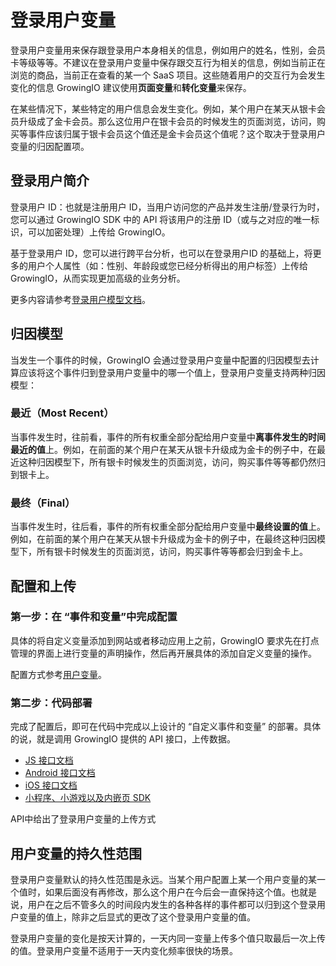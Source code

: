 # 登录用户变量

登录用户变量用来保存跟登录用户本身相关的信息，例如用户的姓名，性别，会员卡等级等等。不建议在登录用户变量中保存跟交互行为相关的信息，例如当前正在浏览的商品，当前正在查看的某一个 SaaS 项目。这些随着用户的交互行为会发生变化的信息 GrowingIO 建议使用**页面变量**和**转化变量**来保存。

在某些情况下，某些特定的用户信息会发生变化。例如，某个用户在某天从银卡会员升级成了金卡会员。那么这位用户在银卡会员的时候发生的页面浏览，访问，购买等事件应该归属于银卡会员这个值还是金卡会员这个值呢？这个取决于登录用户变量的归因配置项。

## 登录用户简介 <a href="#deng-lu-yong-hu-jian-jie" id="deng-lu-yong-hu-jian-jie"></a>

登录用户 ID：也就是注册用户 ID，当用户访问您的产品并发生注册/登录行为时，您可以通过 GrowingIO SDK 中的 API 将该用户的注册 ID（或与之对应的唯一标识，可以加密处理）上传给 GrowingIO。

基于登录用户 ID，您可以进行跨平台分析，也可以在登录用户ID 的基础上，将更多的用户个人属性（如：性别、年龄段或您已经分析得出的用户标签）上传给 GrowingIO，从而实现更加高级的业务分析。

更多内容请参考[登录用户模型文档](../../datamodel/usermodel/#deng-lu-yong-hu)。

## 归因模型 <a href="#gui-yin-mo-xing" id="gui-yin-mo-xing"></a>

当发生一个事件的时候，GrowingIO 会通过登录用户变量中配置的归因模型去计算应该将这个事件归到登录用户变量中的哪一个值上，登录用户变量支持两种归因模型：

### **最近（Most Recent）** <a href="#zui-jin-most-recent" id="zui-jin-most-recent"></a>

当事件发生时，往前看，事件的所有权重全部分配给用户变量中**离事件发生的时间最近的值**上。例如，在前面的某个用户在某天从银卡升级成为金卡的例子中，在最近这种归因模型下，所有银卡时候发生的页面浏览，访问，购买事件等等都仍然归到银卡上。

### 最终（Final） <a href="#zui-zhong-final" id="zui-zhong-final"></a>

当事件发生时，往后看，事件的所有权重全部分配给用户变量中**最终设置的值**上。例如，在前面的某个用户在某天从银卡升级成为金卡的例子中，在最终这种归因模型下，所有银卡时候发生的页面浏览，访问，购买事件等等都会归到金卡上。

## 配置和上传 <a href="#pei-zhi-he-shang-chuan" id="pei-zhi-he-shang-chuan"></a>

### **第一步：在 “事件和变量”中完成配置** <a href="#di-yi-bu-zai-shi-jian-he-bian-liang-zhong-wan-cheng-pei-zhi" id="di-yi-bu-zai-shi-jian-he-bian-liang-zhong-wan-cheng-pei-zhi"></a>

具体的将自定义变量添加到网站或者移动应用上之前，GrowingIO 要求先在打点管理的界面上进行变量的声明操作，然后再开展具体的添加自定义变量的操作。

配置方式参考[用户变量](../../../product-manual/data-center/data-management/user/)。

### **第二步：代码部署** <a href="#di-er-bu-dai-ma-bu-shu" id="di-er-bu-dai-ma-bu-shu"></a>

完成了配置后，即可在代码中完成以上设计的 “自定义事件和变量” 的部署。具体的说，就是调用 GrowingIO 提供的 API 接口，上传数据。

* ​[JS 接口文档​](../../../developer-manual/sdkintegrated/web-js-sdk/web-sdk-api/)
* ​[Android 接口文档​](../../../developer-manual/sdkintegrated/android-sdk/android-sdk-api/)
* ​[iOS 接口文档​](../../../developer-manual/sdkintegrated/ios-sdk/ios-sdk-api/)
* [​小程序、小游戏以及内嵌页 SDK​](../../../developer-manual/sdkintegrated/mini-program-sdk/3.7-ji-yi-xia/customize-api.md)

API中给出了登录用户变量的上传方式

## **用户变量的持久性范围** <a href="#yong-hu-bian-liang-de-chi-jiu-xing-fan-wei" id="yong-hu-bian-liang-de-chi-jiu-xing-fan-wei"></a>

登录用户变量默认的持久性范围是永远。当某个用户配置上某一个用户变量的某一个值时，如果后面没有再修改，那么这个用户在今后会一直保持这个值。也就是说，用户在之后不管多久的时间段内发生的各种各样的事件都可以归到这个登录用户变量的值上，除非之后显式的更改了这个登录用户变量的值。

登录用户变量的变化是按天计算的，一天内同一变量上传多个值只取最后一次上传的值。登录用户变量不适用于一天内变化频率很快的场景。
